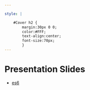 ```yaml
---

style: |

    #Cover h2 {
        margin:30px 0 0;
        color:#FFF;
        text-align:center;
        font-size:70px;
        }
---
```


# Presentation Slides


- [es6](/presentations/2017-08-31-es6)
